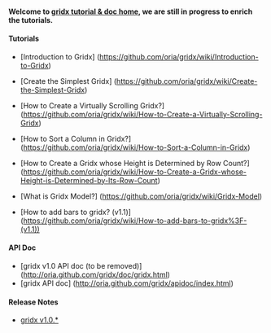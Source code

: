 #### Welcome to [gridx tutorial & doc home](https://github.com/oria/gridx/wiki), we are still in progress to enrich the tutorials. 

#### Tutorials

* [Introduction to Gridx] (https://github.com/oria/gridx/wiki/Introduction-to-Gridx)

* [Create the Simplest Gridx] (https://github.com/oria/gridx/wiki/Create-the-Simplest-Gridx)

* [How to Create a Virtually Scrolling Gridx?] (https://github.com/oria/gridx/wiki/How-to-Create-a-Virtually-Scrolling-Gridx)

* [How to Sort a Column in Gridx?] (https://github.com/oria/gridx/wiki/How-to-Sort-a-Column-in-Gridx)

* [How to Create a Gridx whose Height is Determined by Row Count?] (https://github.com/oria/gridx/wiki/How-to-Create-a-Gridx-whose-Height-is-Determined-by-Its-Row-Count)

* [What is Gridx Model?] (https://github.com/oria/gridx/wiki/Gridx-Model)

* [How to add bars to gridx? (v1.1)] (https://github.com/oria/gridx/wiki/How-to-add-bars-to-gridx%3F-(v1.1))


#### API Doc
* [gridx v1.0 API doc (to be removed)] (http://oria.github.com/gridx/doc/gridx.html)
* [gridx API doc] (http://oria.github.com/gridx/apidoc/index.html)


#### Release Notes
* [gridx v1.0.*](https://github.com/oria/gridx/wiki/Gridx-1.0.*-Release-Notes)